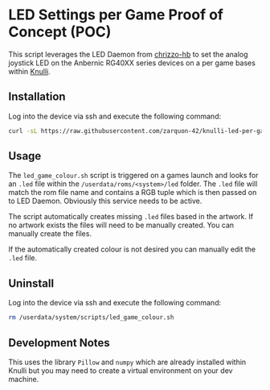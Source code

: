 # LED Settings per Game Proof of Concept (POC)

This script leverages the LED Daemon from [chrizzo-hb](https://github.com/chrizzo-hb)
to set the analog joystick LED on the Anbernic RG40XX series devices
on a per game bases within [Knulli](https://knulli.org/).

## Installation

Log into the device via ssh and execute the following command:

```bash
curl -sL https://raw.githubusercontent.com/zarquon-42/knulli-led-per-game/refs/heads/main/install.sh | bash
```

## Usage

The `led_game_colour.sh` script is triggered on a games launch and looks
for an `.led` file within the `/userdata/roms/<system>/led` folder.  The
`.led` file will match the rom file name and contains a RGB tuple which
is then passed on to LED Daemon.  Obviously this service needs to be
active.

The script automatically creates missing `.led` files based in the artwork.
If no artwork exists the files will need to be manually created. You can
manually create the files.

If the automatically created colour is not desired you can manually edit the
`.led` file.

## Uninstall

Log into the device via ssh and execute the following command:

```bash
rm /userdata/system/scripts/led_game_colour.sh
```

## Development Notes

This uses the library `Pillow` and `numpy` which are already installed within
Knulli but you may need to create a virtual environment on your dev machine.
